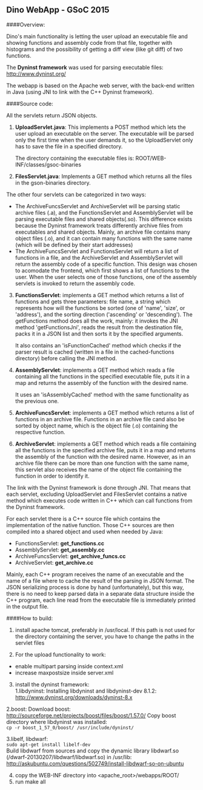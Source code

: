 ## Dino WebApp - GSoC 2015

####Overview:  

Dino's main functionality is letting the user upload an executable file and
showing functions and assembly code from that file, together with histograms
and the possibility of getting a diff view (like git diff) of two functions.

The **Dyninst framework** was used for parsing executable files: http://www.dyninst.org/

The webapp is based on the Apache web server, with the back-end written in
Java (using JNI to link with the C++ Dyninst framework).

####Source code:  

All the servlets return JSON objects.

1. **UploadServlet.java**:
    This implements a POST method which lets the user upload an executable on
    the server. The executable will be parsed only the first time when the user
    demands it, so the UploadServlet only has to save the file in a specified
    directory.

	The directory containing the executable files is:
	ROOT/WEB-INF/classes/gsoc-binaries

2. **FilesServlet.java**:
    Implements a GET method which returns all the files in the gson-binaries
    directory.

 The other four servlets can be categorized in two ways:
  * The ArchiveFuncsServlet and ArchiveServlet will be parsing static archive
    files (.a), and the FunctionsServlet and AssemblyServlet will be parsing
    executable files and shared objects(.so). This difference exists because
		the Dyninst framework treats differently archive files from executables
		and shared objects. Mainly, an archive file contains many object files
		(.o), and it can contain many functions with the same name (which will be
		defined by their start addresses)
  * The ArchiveFuncsServlet and FunctionsServlet will return a list of
    functions in a file, and the ArchiveServlet and AssemblyServlet will
		return the assembly code of a specific function.
		This design was chosen to acomodate the frontend, which first shows a list
		of functions to the user. When the user selects one of those functions, one
		of the assembly servlets is invoked to return the assembly code.

3. **FunctionsServlet**: implements a GET method which returns a list of
    functions and gets three parameters: file name, a string which represents
    how will the functions be sorted (one of 'name', 'size', or 'address'), and
    the sorting direction ('ascending' or 'descending').
    The getFunctions method does all the work, mainly: it invokes the JNI method
    'getFunctionsJni', reads the result from the destination file, packs it in a
    JSON list and then sorts it by the specified arguments.

    It also contains an 'isFunctionCached' method which checks if the parser
    result is cached (written in a file in the cached-functions directory) before
    calling the JNI method.

4. **AssemblyServlet**: implements a GET method which reads a file containing
    all the functions in the specified executable file, puts it in a map and
		returns the assembly of the function with the desired name.

    It uses an 'isAssemblyCached' method with the same functionality as the
		previous one.

5. **ArchiveFuncsServlet**: implements a GET method which returns a list of
    functions in an archive file. Functions in an archive file cand also be
		sorted by object name, which is the object file (.o) containing the
		respective function.

6. **ArchiveServlet**: implements a GET method which reads a file containing all
    the functions in the specified archive file, puts it in a map and returns the
    assembly of the function with the desired name. However, as in an archive
    file there can be more than one function with the same name, this servlet
    also receives the name of the object file containing the function in order
		to identify it.

The link with the Dyninst framework is done through JNI. That means that each
servlet, excluding UploadServlet and FilesServlet contains a native method
which executes code written in C++ which can call functions from the Dyninst
framework.

For each servlet there is a C++ source file which contains the implementation
of the native function. Those C++ sources are then compiled into a shared
object and used when needed by Java:

* FunctionsServlet: **get_functions.cc**  
* AssemblyServlet: **get_assembly.cc**  
* ArchiveFuncsServlet: **get_archive_funcs.cc**  
* ArchiveServlet: **get_archive.cc**  

Mainly, each C++ program receives the name of an executable and the name of a
file where to cache the result of the parsing in JSON format. The JSON
serializing process is done by hand (unfortunately), but this way, there is no
need to keep parsed data in a separate data structure inside the C++ program,
each line read from the executable file is immediately printed in the output
file.

####How to build:  

1. install apache tomcat, preferably in /usr/local. If this path is not used for the directory containing the server, you have to change the paths in the servlet files  

2. For the upload functionality to work:
 * enable multipart parsing inside context.xml
 * increase maxpostsize inside server.xml  

3. install the dyninst framework:  
  1.libdyninst: Installing libdyninst and libdyninst-dev 8.1.2: http://www.dyninst.org/downloads/dyninst-8.x  

  2.boost: Download boost: http://sourceforge.net/projects/boost/files/boost/1.57.0/ Copy boost directory where libdyninst was installed:  
```cp -r boost_1_57_0/boost/ /usr/include/dyninst/  ```  

  3.libelf, libdwarf:  
```sudo apt-get install libelf-dev```   
Build libdwarf from sources and copy the dynamic library libdwarf.so (/dwarf-20130207/libdwarf/libdwarf.so) in /usr/lib:    
http://askubuntu.com/questions/502749/install-libdwarf-so-on-ubuntu  

4. copy the WEB-INF directory into <apache_root>/webapps/ROOT/  
5. run make all


